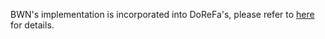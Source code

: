 BWN's implementation is incorporated into DoReFa's, please refer to
[here](../DoReFa/README.md) for details.